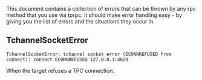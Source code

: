 
This document contains a collection of errors that can be thrown by any rpc method that you use via tprpc. It should make error handling easy - by giving you the list of errors and the situations they occur in. 

## TchannelSocketError

```
TchannelSocketError: tchannel socket error (ECONNREFUSED from connect): connect ECONNREFUSED 127.0.0.1:4020
```

When the target refuses a TPC connection. 

